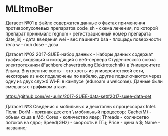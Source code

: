 # MLItmoBer

Датасет №01
в файле содержатся данные о фактах применения противоопухолевых препаратов
code_sh - схема лечения, по которой препарат принималс
regnum - регистрационный номер препарата
date_inj - дата введения
wei - вес пациента
bsa - площадь поверхности тела
w - пол
dose - доза

Датасет №02
2017-SUEE-набор данных - Наборы данных содержат трафик, входящий и исходящий с веб-сервера Студенческого союза электротехники (Fachbereichsvertretung Elektrotechnik) в Университете Ульма. 
Внутренние хосты - это хосты из университетской сети, некоторые из них подключены по кабелю, другие подключаются через одну из двух служб Wi-Fi в кампусе (eduroam и welcome). 
Данные были смешаны с трафиком атаки.

https://github.com/vs-uulm/2017-SUEE-data-set#2017-suee-data-set

Датасет №3
Сведения о мобильных и десктопных процессорах Intel.
Поля:
DorM - признак десктоп \ мобильный процессор;
Cache(M) - объем кэша в Мб;
Cores - количество ядер;
Threads - колчисетво потоков на ядро;
Speed(GHz) - скорость в ГГц;
Price - цена в $;
Name - название;
